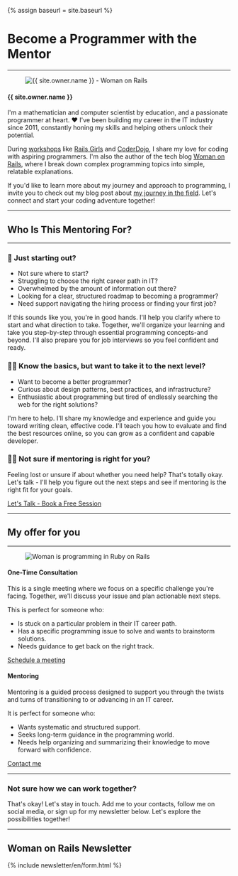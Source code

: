 {% assign baseurl = site.baseurl %}

# Become a Programmer with the Mentor

<hr>

<div class="row">
  <div class="col-md-6">
    <figure>
      <img id='owner-img' src="/images/workshops/agnieszka.jpg" alt="{{ site.owner.name }} - Woman on Rails">
    </figure>
  </div>
  <div class="col-md-6">
    <h4>{{ site.owner.name }}</h4>
    <p class='text-justify'>
      I'm a mathematician and computer scientist by education, and a passionate programmer at heart. ❤️ I've been building my career in the IT industry since 2011, constantly honing my skills and helping others unlock their potential.
    </p>
    <p class='text-justify'>
      During <a href="category/workshops" title='IT workshops'>workshops</a> like <a href="tags/#Rails%20Girls" title='Rails Girls workshops'>Rails Girls</a> and <a href="/tags/#CoderDojo" title="Programming classes CoderDojo">CoderDojo</a>, I share my love for coding with aspiring programmers. I'm also the author of the tech blog <a href="/" title="Programming from woman perspective">Woman on Rails</a>, where I break down complex programming topics into simple, relatable explanations.
    </p>
  </div>
</div>
<p class='text-justify'>
  If you'd like to learn more about my journey and approach to programming, I invite you to check out my blog post about <a href='about' title='How do I became a programmer?'>my journey in the field</a>. Let's connect and start your coding adventure together!
</p>

<hr>

## Who Is This Mentoring For?

<hr>

### 🤔 Just starting out?

- Not sure where to start?
- Struggling to choose the right career path in IT?
- Overwhelmed by the amount of information out there?
- Looking for a clear, structured roadmap to becoming a programmer?
- Need support navigating the hiring process or finding your first job?

If this sounds like you, you're in good hands. I'll help you clarify where to start and what direction to take. Together, we'll organize your learning and take you step-by-step through essential programming concepts-and beyond. I'll also prepare you for job interviews so you feel confident and ready.

### 👩‍🏫 Know the basics, but want to take it to the next level?

- Want to become a better programmer?
- Curious about design patterns, best practices, and infrastructure?
- Enthusiastic about programming but tired of endlessly searching the web for the right solutions?

I'm here to help. I'll share my knowledge and experience and guide you toward writing clean, effective code. I'll teach you how to evaluate and find the best resources online, so you can grow as a confident and capable developer.

### 🤷‍♀️ Not sure if mentoring is right for you?

Feeling lost or unsure if  about whether you need help? That's totally okay. Let's talk - I'll help you figure out the next steps and see if mentoring is the right fit for your goals.

<a href="https://calendly.com/womanonrails/mentoring" class='btn btn-danger btn-lg btn-block' target='blank'>Let's Talk - Book a Free Session</a>

<hr>

## My offer for you

<hr>

<figure>
  <img src="/images/workshops/programming-woman.jpg" alt="Woman is programming in Ruby on Rails">
</figure>

<div class="row">
  <div class="col-md-6">
    <div class="offer">
      <h4>One-Time Consultation</h4>
      <p class='text-justify'>
        This is a single meeting where we focus on a specific challenge you're facing. Together, we'll discuss your issue and plan actionable next steps.
      </p>
      <p>This is perfect for someone who:</p>
      <ul>
        <li>Is stuck on a particular problem in their IT career path.</li>
        <li>Has a specific programming issue to solve and wants to brainstorm solutions.</li>
        <li>Needs guidance to get back on the right track.</li>
      </ul>
      <a href="{{ baseurl }}/contact" class='btn btn-danger btn-lg btn-block'>Schedule a meeting</a>
    </div>
  </div>
  <div class="col-md-6">
    <div class="offer">
      <h4>Mentoring</h4>
      <p class='text-justify'>
        Mentoring is a guided process designed to support you through the twists and turns of transitioning to or advancing in an IT career.
      </p>
      <p>It is perfect for someone who:</p>
      <ul>
        <li>Wants systematic and structured support.</li>
        <li>Seeks long-term guidance in the programming world.</li>
        <li>Needs help organizing and summarizing their knowledge to move forward with confidence.</li>
      </ul>
      <a href="{{ baseurl }}/contact" class='btn btn-danger btn-lg btn-block'>Contact me</a>
    </div>
  </div>
</div>

<hr>

### Not sure how we can work together?

That's okay! Let's stay in touch. Add me to your contacts, follow me on social media, or sign up for my newsletter below. Let's explore the possibilities together!

<hr>

## Woman on Rails Newsletter

{% include newsletter/en/form.html %}
